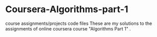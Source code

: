 # Coursera-Algorithms-part-1
course assignments/projects code files
These are my solutions to the assignments of online coursera course "Algorithms Part 1" .
